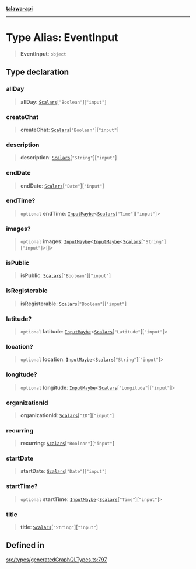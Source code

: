 [**talawa-api**](../../../README.md)

***

# Type Alias: EventInput

> **EventInput**: `object`

## Type declaration

### allDay

> **allDay**: [`Scalars`](Scalars.md)\[`"Boolean"`\]\[`"input"`\]

### createChat

> **createChat**: [`Scalars`](Scalars.md)\[`"Boolean"`\]\[`"input"`\]

### description

> **description**: [`Scalars`](Scalars.md)\[`"String"`\]\[`"input"`\]

### endDate

> **endDate**: [`Scalars`](Scalars.md)\[`"Date"`\]\[`"input"`\]

### endTime?

> `optional` **endTime**: [`InputMaybe`](InputMaybe.md)\<[`Scalars`](Scalars.md)\[`"Time"`\]\[`"input"`\]\>

### images?

> `optional` **images**: [`InputMaybe`](InputMaybe.md)\<[`InputMaybe`](InputMaybe.md)\<[`Scalars`](Scalars.md)\[`"String"`\]\[`"input"`\]\>[]\>

### isPublic

> **isPublic**: [`Scalars`](Scalars.md)\[`"Boolean"`\]\[`"input"`\]

### isRegisterable

> **isRegisterable**: [`Scalars`](Scalars.md)\[`"Boolean"`\]\[`"input"`\]

### latitude?

> `optional` **latitude**: [`InputMaybe`](InputMaybe.md)\<[`Scalars`](Scalars.md)\[`"Latitude"`\]\[`"input"`\]\>

### location?

> `optional` **location**: [`InputMaybe`](InputMaybe.md)\<[`Scalars`](Scalars.md)\[`"String"`\]\[`"input"`\]\>

### longitude?

> `optional` **longitude**: [`InputMaybe`](InputMaybe.md)\<[`Scalars`](Scalars.md)\[`"Longitude"`\]\[`"input"`\]\>

### organizationId

> **organizationId**: [`Scalars`](Scalars.md)\[`"ID"`\]\[`"input"`\]

### recurring

> **recurring**: [`Scalars`](Scalars.md)\[`"Boolean"`\]\[`"input"`\]

### startDate

> **startDate**: [`Scalars`](Scalars.md)\[`"Date"`\]\[`"input"`\]

### startTime?

> `optional` **startTime**: [`InputMaybe`](InputMaybe.md)\<[`Scalars`](Scalars.md)\[`"Time"`\]\[`"input"`\]\>

### title

> **title**: [`Scalars`](Scalars.md)\[`"String"`\]\[`"input"`\]

## Defined in

[src/types/generatedGraphQLTypes.ts:797](https://github.com/Suyash878/talawa-api/blob/e4413cec641a837926071678fed3c7f67234e31e/src/types/generatedGraphQLTypes.ts#L797)
